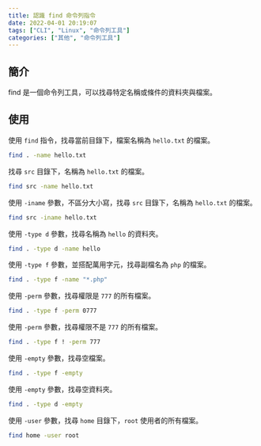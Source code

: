 ```yaml
---
title: 認識 find 命令列指令
date: 2022-04-01 20:19:07
tags: ["CLI", "Linux", "命令列工具"]
categories: ["其他", "命令列工具"]
---
```


## 簡介

find 是一個命令列工具，可以找尋特定名稱或條件的資料夾與檔案。

## 使用

使用 `find` 指令，找尋當前目錄下，檔案名稱為 `hello.txt` 的檔案。

```bash
find . -name hello.txt
```

找尋 `src` 目錄下，名稱為 `hello.txt` 的檔案。

```bash
find src -name hello.txt
```

使用 `-iname` 參數，不區分大小寫，找尋 `src` 目錄下，名稱為 `hello.txt` 的檔案。

```bash
find src -iname hello.txt
```

使用 `-type d` 參數，找尋名稱為 `hello` 的資料夾。

```bash
find . -type d -name hello
```

使用 `-type f` 參數，並搭配萬用字元，找尋副檔名為 `php` 的檔案。

```bash
find . -type f -name "*.php"
```

使用 `-perm` 參數，找尋權限是 `777` 的所有檔案。

```bash
find . -type f -perm 0777
```

使用 `-perm` 參數，找尋權限不是 `777` 的所有檔案。

```bash
find . -type f ! -perm 777
```

使用 `-empty` 參數，找尋空檔案。

```bash
find . -type f -empty
```

使用 `-empty` 參數，找尋空資料夾。

```bash
find . -type d -empty
```

使用 `-user` 參數，找尋 `home` 目錄下，`root` 使用者的所有檔案。

```bash
find home -user root
```
